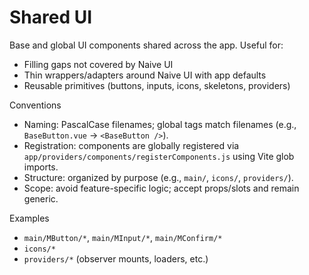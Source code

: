 # Shared UI

Base and global UI components shared across the app. Useful for:
- Filling gaps not covered by Naive UI
- Thin wrappers/adapters around Naive UI with app defaults
- Reusable primitives (buttons, inputs, icons, skeletons, providers)

Conventions
- Naming: PascalCase filenames; global tags match filenames (e.g., `BaseButton.vue` → `<BaseButton />`).
- Registration: components are globally registered via `app/providers/components/registerComponents.js` using Vite glob imports.
- Structure: organized by purpose (e.g., `main/`, `icons/`, `providers/`).
- Scope: avoid feature-specific logic; accept props/slots and remain generic.

Examples
- `main/MButton/*`, `main/MInput/*`, `main/MConfirm/*`
- `icons/*`
- `providers/*` (observer mounts, loaders, etc.)


